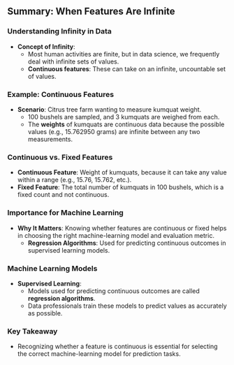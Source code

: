 ## Summary: When Features Are Infinite

### Understanding Infinity in Data
- **Concept of Infinity**:
  - Most human activities are finite, but in data science, we frequently deal with infinite sets of values.
  - **Continuous features**: These can take on an infinite, uncountable set of values.
  
### **Example: Continuous Features**
- **Scenario**: Citrus tree farm wanting to measure kumquat weight.
  - 100 bushels are sampled, and 3 kumquats are weighed from each.
  - The **weights** of kumquats are continuous data because the possible values (e.g., 15.762950 grams) are infinite between any two measurements.
  
### **Continuous vs. Fixed Features**
- **Continuous Feature**: Weight of kumquats, because it can take any value within a range (e.g., 15.76, 15.762, etc.).
- **Fixed Feature**: The total number of kumquats in 100 bushels, which is a fixed count and not continuous.

### **Importance for Machine Learning**
- **Why It Matters**: Knowing whether features are continuous or fixed helps in choosing the right machine-learning model and evaluation metric.
  - **Regression Algorithms**: Used for predicting continuous outcomes in supervised learning models.

### **Machine Learning Models**
- **Supervised Learning**:
  - Models used for predicting continuous outcomes are called **regression algorithms**.
  - Data professionals train these models to predict values as accurately as possible.

### **Key Takeaway**
- Recognizing whether a feature is continuous is essential for selecting the correct machine-learning model for prediction tasks.
